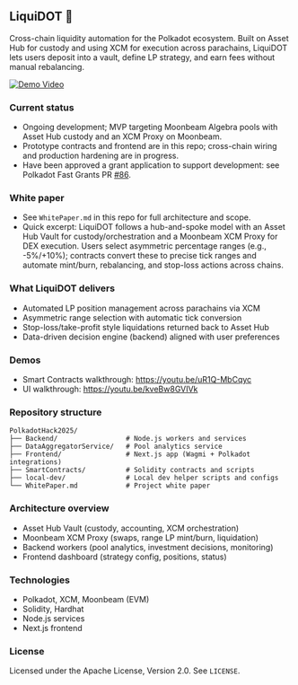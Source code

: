 ## LiquiDOT 🌊

Cross-chain liquidity automation for the Polkadot ecosystem. Built on Asset Hub for custody and using XCM for execution across parachains, LiquiDOT lets users deposit into a vault, define LP strategy, and earn fees without manual rebalancing.

[![Demo Video](https://img.youtube.com/vi/9bX0Up0pLww/0.jpg)](https://youtu.be/9bX0Up0pLww)

### Current status

- Ongoing development; MVP targeting Moonbeam Algebra pools with Asset Hub custody and an XCM Proxy on Moonbeam.
- Prototype contracts and frontend are in this repo; cross-chain wiring and production hardening are in progress.
- Have been approved a grant application to support development: see Polkadot Fast Grants PR [#86](https://github.com/Polkadot-Fast-Grants/apply/pull/86).

### White paper

- See `WhitePaper.md` in this repo for full architecture and scope.
- Quick excerpt: LiquiDOT follows a hub-and-spoke model with an Asset Hub Vault for custody/orchestration and a Moonbeam XCM Proxy for DEX execution. Users select asymmetric percentage ranges (e.g., -5%/+10%); contracts convert these to precise tick ranges and automate mint/burn, rebalancing, and stop-loss actions across chains.

### What LiquiDOT delivers

- Automated LP position management across parachains via XCM
- Asymmetric range selection with automatic tick conversion
- Stop-loss/take-profit style liquidations returned back to Asset Hub
- Data-driven decision engine (backend) aligned with user preferences

### Demos

- Smart Contracts walkthrough: https://youtu.be/uR1Q-MbCqyc
- UI walkthrough: https://youtu.be/kveBw8GVIVk

### Repository structure

```
PolkadotHack2025/
├── Backend/                 # Node.js workers and services
├── DataAggregatorService/   # Pool analytics service
├── Frontend/                # Next.js app (Wagmi + Polkadot integrations)
├── SmartContracts/          # Solidity contracts and scripts
├── local-dev/               # Local dev helper scripts and configs
└── WhitePaper.md            # Project white paper
```

### Architecture overview

- Asset Hub Vault (custody, accounting, XCM orchestration)
- Moonbeam XCM Proxy (swaps, range LP mint/burn, liquidation)
- Backend workers (pool analytics, investment decisions, monitoring)
- Frontend dashboard (strategy config, positions, status)

### Technologies

- Polkadot, XCM, Moonbeam (EVM)
- Solidity, Hardhat
- Node.js services
- Next.js frontend

### License

Licensed under the Apache License, Version 2.0. See `LICENSE`.
